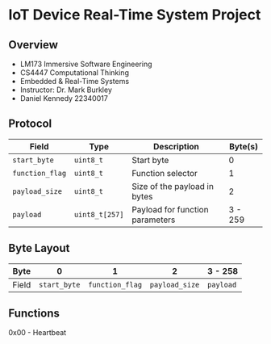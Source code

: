# IoT Device Real-Time System Project

## Overview
- LM173 Immersive Software Engineering
- CS4447 Computational Thinking
- Embedded & Real-Time Systems
- Instructor: Dr. Mark Burkley
- Daniel Kennedy 22340017


## Protocol

| Field          | Type     | Description                          | Byte(s)       |
|----------------|----------|--------------------------------------|---------------|
| `start_byte`   | `uint8_t`| Start byte                           | 0             |
| `function_flag`| `uint8_t`| Function selector                    | 1             |
| `payload_size` | `uint8_t`| Size of the payload in bytes         | 2             |
| `payload`      | `uint8_t[257]`| Payload for function parameters | 3 - 259       |

## Byte Layout

| Byte    | 0           | 1             | 2             | 3 - 258       |
|---------|-------------|---------------|---------------|---------------|
| Field   | `start_byte`| `function_flag`| `payload_size`| `payload`    |


## Functions
0x00 - Heartbeat
